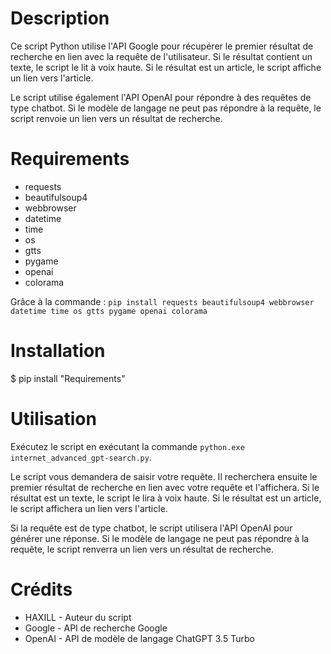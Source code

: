 # Description

Ce script Python utilise l'API Google pour récupérer le premier résultat de recherche en lien avec la requête de l'utilisateur. Si le résultat contient un texte, le script le lit à voix haute. Si le résultat est un article, le script affiche un lien vers l'article.

Le script utilise également l'API OpenAI pour répondre à des requêtes de type chatbot. Si le modèle de langage ne peut pas répondre à la requête, le script renvoie un lien vers un résultat de recherche.

# Requirements

- requests
- beautifulsoup4
- webbrowser
- datetime
- time
- os
- gtts
- pygame
- openai
- colorama

Grâce à la commande : `pip install requests beautifulsoup4 webbrowser datetime time os gtts pygame openai colorama`

# Installation

$ pip install "Requirements"

# Utilisation

Exécutez le script en exécutant la commande `python.exe internet_advanced_gpt-search.py`.

Le script vous demandera de saisir votre requête. Il recherchera ensuite le premier résultat de recherche en lien avec votre requête et l'affichera. Si le résultat est un texte, le script le lira à voix haute. Si le résultat est un article, le script affichera un lien vers l'article.

Si la requête est de type chatbot, le script utilisera l'API OpenAI pour générer une réponse. Si le modèle de langage ne peut pas répondre à la requête, le script renverra un lien vers un résultat de recherche.

# Crédits

- HAXILL - Auteur du script
- Google - API de recherche Google
- OpenAI - API de modèle de langage ChatGPT 3.5 Turbo
